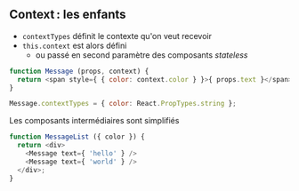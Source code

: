 ## Context : les enfants

* ``contextTypes`` définit le contexte qu'on veut recevoir
* ``this.context`` est alors défini
  * ou passé en second paramètre des composants *stateless*

```js
function Message (props, context) {
  return <span style={ { color: context.color } }>{ props.text }</span>;
}

Message.contextTypes = { color: React.PropTypes.string };
```

Les composants intermédiaires sont simplifiés

```js
function MessageList ({ color }) {
  return <div>
    <Message text={ 'hello' } />
    <Message text={ 'world' } />
  </div>;
}
```
